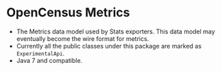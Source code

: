 OpenCensus Metrics
======================================================

* The Metrics data model used by Stats exporters. This data model may eventually become the wire
format for metrics.
* Currently all the public classes under this package are marked as `ExperimentalApi`.
* Java 7 and compatible.
